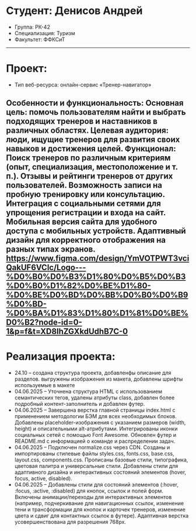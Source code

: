 
# Студент: Денисов Андрей
- Группа: РК-42
- Специализация: Туризм
- Факультет: ФФКСиТ
---
# Проект: 
- Тип веб-ресурса: онлайн-сервис «Тренер-навигатор»

Особенности и функциональность:
Основная цель: помочь пользователям найти и выбрать подходящих тренеров и наставников в различных областях.
Целевая аудитория: люди, ищущие тренеров для развития своих навыков и достижения целей.
Функционал:
     Поиск тренеров по различным критериям (опыт, специализация, местоположение и т. п.).
     Отзывы и рейтинги тренеров от других пользователей.
     Возможность записи на пробную тренировку или консультацию.
     Интеграция с социальными сетями для упрощения регистрации и входа на сайт.
     Мобильная версия сайта для удобного доступа с мобильных устройств.
     Адаптивный дизайн для корректного отображения на разных типах экранов.
https://www.figma.com/design/YmVOTPWT3vciQakUF6VClc/Logo---%D0%B0%D0%B3%D1%80%D0%B5%D0%B3%D0%B0%D1%82%D0%BE%D1%80-%D0%BE%D0%BD%D0%BB%D0%B0%D0%B9%D0%BD-%D0%BA%D1%83%D1%80%D1%81%D0%BE%D0%B2?node-id=0-1&p=f&t=XD8IhZGXkdUdhB7C-0
---
# Реализация проекта:
- 24.10 – создана структура проекта, добавленфы описание для разделов. выгружены изображения из макета, добавлены шрифты используемые в макете 
- 04.06.2025 – Уточнена структура HTML с использованием семантических тегов, удалены атрибуты class, добавлен более подробный контент-заполнитель и добавлен футер.
- 04.06.2025 – Завершена верстка главной страницы index.html с применением методологии БЭМ для всех необходимых блоков. Добавлены placeholder-изображения с указанием размеров (width, height) и описательными alt-атрибутами. Интегрированы иконки социальных сетей с помощью Font Awesome. Обновлен футер и README.md с информацией о команде и распределении задач.
- 04.06.2025 – Подключен normalize.css через CDN. Созданы и импортированы стилевые файлы styles.css, fonts.css, base.css, layout.css, components.css. Прописаны базовые стили, типографика, цветовая палитра и универсальные стили. Добавлены стили для адаптивного дизайна и интерактивных состояний элементов (hover, focus, active, disabled).
- 04.06.2025 – Добавлены стили для состояний элементов (:hover, :focus, :active, :disabled) для кнопок, ссылок и полей форм. Включены анимации/переходы для интерактивных элементов (например, подчеркивание для навигационных ссылок, изменение тени и трансформации для кнопок и карточек тренеров, изменение цвета и сдвиг для контактных ссылок в футере). Адаптивная верстка усовершенствована для разрешения 768px.